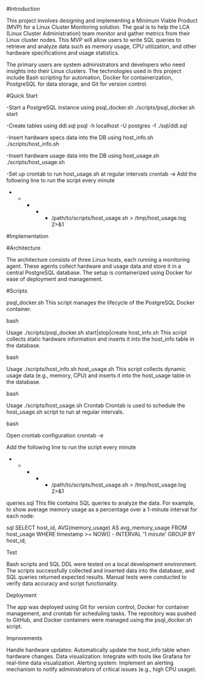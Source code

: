 
#Introduction

This project involves designing and implementing a Minimum Viable Product (MVP) for a Linux Cluster Monitoring solution. The goal is to help the LCA (Linux Cluster Administration) team monitor and gather metrics from their Linux cluster nodes. This MVP will allow users to write SQL queries to retrieve and analyze data such as memory usage, CPU utilization, and other hardware specifications and usage statistics.

The primary users are system administrators and developers who need insights into their Linux clusters. The technologies used in this project include Bash scripting for automation, Docker for containerization, PostgreSQL for data storage, and Git for version control.


#Quick Start

-Start a PostgreSQL instance using psql_docker.sh
./scripts/psql_docker.sh start

-Create tables using ddl.sql
psql -h localhost -U postgres -f ./sql/ddl.sql

-Insert hardware specs data into the DB using host_info.sh
./scripts/host_info.sh

-Insert hardware usage data into the DB using host_usage.sh
./scripts/host_usage.sh

-Set up crontab to run host_usage.sh at regular intervals
crontab -e
Add the following line to run the script every minute
* * * * * /path/to/scripts/host_usage.sh > /tmp/host_usage.log 2>&1

#Implementation

#Architecture

The architecture consists of three Linux hosts, each running a monitoring agent. These agents collect hardware and usage data and store it in a central PostgreSQL database. The setup is containerized using Docker for ease of deployment and management.

#Scripts

psql_docker.sh
This script manages the lifecycle of the PostgreSQL Docker container.

bash

Usage
./scripts/psql_docker.sh start|stop|create
host_info.sh
This script collects static hardware information and inserts it into the host_info table in the database.

bash

Usage
./scripts/host_info.sh
host_usage.sh
This script collects dynamic usage data (e.g., memory, CPU) and inserts it into the host_usage table in the database.

bash

Usage
./scripts/host_usage.sh
Crontab
Crontab is used to schedule the host_usage.sh script to run at regular intervals.

bash

Open crontab configuration
crontab -e

Add the following line to run the script every minute
* * * * * /path/to/scripts/host_usage.sh > /tmp/host_usage.log 2>&1

queries.sql
This file contains SQL queries to analyze the data. For example, to show average memory usage as a percentage over a 1-minute interval for each node:

sql
SELECT
host_id,
AVG(memory_usage) AS avg_memory_usage
FROM
host_usage
WHERE
timestamp >= NOW() - INTERVAL '1 minute'
GROUP BY
host_id;

Test

Bash scripts and SQL DDL were tested on a local development environment. The scripts successfully collected and inserted data into the database, and SQL queries returned expected results. Manual tests were conducted to verify data accuracy and script functionality.

Deployment

The app was deployed using Git for version control, Docker for container management, and crontab for scheduling tasks. The repository was pushed to GitHub, and Docker containers were managed using the psql_docker.sh script.

Improvements

Handle hardware updates: Automatically update the host_info table when hardware changes.
Data visualization: Integrate with tools like Grafana for real-time data visualization.
Alerting system: Implement an alerting mechanism to notify administrators of critical issues (e.g., high CPU usage).
